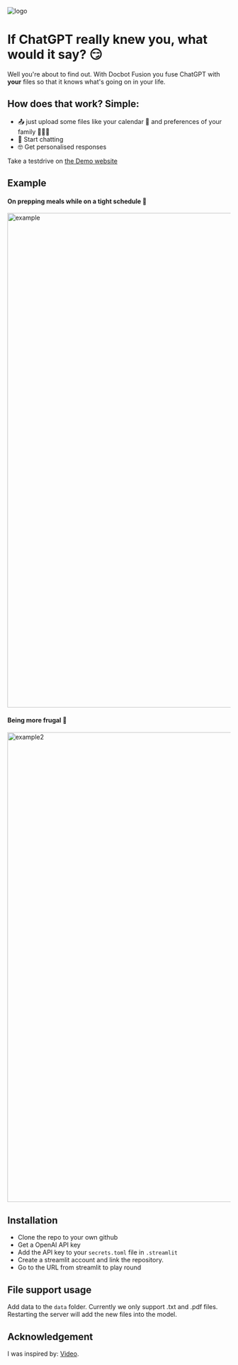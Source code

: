 
![logo](https://github.com/two-trick-pony-NL/DocBot-Fusion/assets/71013416/828f1d57-79f5-4efd-ba59-bb76fbc74d00)

# If ChatGPT really knew you, what would it say? 😏
Well you're about to find out. With Docbot Fusion you fuse ChatGPT with **your** files so that it knows what's going on in your life. 

## How does that work? Simple:
- 📤 just upload some files like your calendar 📆 and preferences of your family 👨‍👩‍👧
- 💬 Start chatting
- 🤓 Get personalised responses

Take a testdrive on [the Demo website](https://docbot-fusion.streamlit.app/)


## Example
#### On prepping meals while on a tight schedule 📆
<img width="1117" alt="example" src="https://github.com/two-trick-pony-NL/DocBot-Fusion/assets/71013416/ab5d028d-b085-4132-ae0c-77fa37b51f1e">

#### Being more frugal 🤑

<img width="1061" alt="example2" src="https://github.com/two-trick-pony-NL/DocBot-Fusion/assets/71013416/0c3d6525-b34a-4ea1-8c80-1e289c9bf4ec">



## Installation

- Clone the repo to your own github
- Get a OpenAI API key 
- Add the API key to your `secrets.toml` file in `.streamlit`
- Create a streamlit account and link the repository. 
- Go to the URL from streamlit to play round

## File support usage
Add data to the `data` folder. Currently we only support .txt and .pdf files. 
Restarting the server will add the new files into the model. 


## Acknowledgement
I was inspired by: [Video](https://youtu.be/9AXP7tCI9PI).
